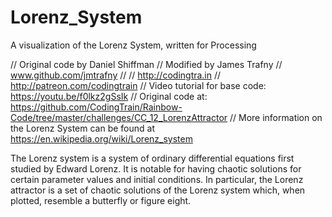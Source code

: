 # Lorenz_System
A visualization of the Lorenz System, written for Processing

// Original code by Daniel Shiffman
// Modified by James Trafny
// www.github.com/jmtrafny
//
// http://codingtra.in
// http://patreon.com/codingtrain
// Video tutorial for base code: https://youtu.be/f0lkz2gSsIk
// Original code at: https://github.com/CodingTrain/Rainbow-Code/tree/master/challenges/CC_12_LorenzAttractor
// More information on the Lorenz System can be found at https://en.wikipedia.org/wiki/Lorenz_system

The Lorenz system is a system of ordinary differential equations first studied by Edward Lorenz.
It is notable for having chaotic solutions for certain parameter values and initial conditions. 
In particular, the Lorenz attractor is a set of chaotic solutions of the Lorenz system which, when plotted,
resemble a butterfly or figure eight.
